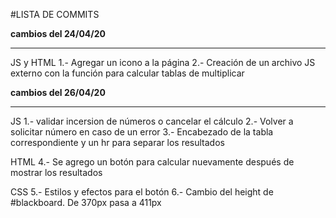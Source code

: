 #LISTA DE COMMITS

****************cambios del 24/04/20****************
**********************************************

JS y HTML
1.- Agregar un icono a la página
2.- Creación de un archivo JS externo con la función para calcular tablas de multiplicar


****************cambios del 26/04/20****************
**********************************************

JS
1.- validar incersion de números o cancelar el cálculo
2.- Volver a solicitar número en caso de un error
3.- Encabezado de la tabla correspondiente y un hr para separar los resultados

HTML
4.- Se agrego un botón para calcular nuevamente después de mostrar los resultados

CSS
5.- Estilos y efectos para el botón
6.- Cambio del height de #blackboard. De 370px pasa a 411px
